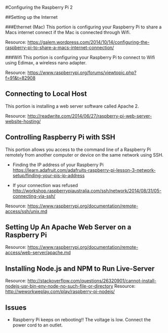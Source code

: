 #Configuring the Raspberry Pi 2

##Setting up the Internet

###Ethernet (Mac)
This portion is configuring your Raspberry Pi to share a Macs internet connect if the Mac is connected through Wifi.

Resource: https://galem.wordpress.com/2014/10/14/configuring-the-raspberry-pi-to-share-a-macs-internet-connection/

###Wifi
This portion is configuring your Raspberry Pi to connect to Wifi using Edimax, a wireless nano adapter.

Resource: https://www.raspberrypi.org/forums/viewtopic.php?f=91&t=82908


## Connecting to Local Host
This portion is installing a web server software called Apache 2.

Resource: http://readwrite.com/2014/06/27/raspberry-pi-web-server-website-hosting/

## Controlling Raspberry Pi with SSH
This portion allows you access to the command line of a Raspberry Pi remotely from another computer or device on the same network using SSH.

- Finding the IP address of your Raspberry Pi
https://learn.adafruit.com/adafruits-raspberry-pi-lesson-3-network-setup/finding-your-pis-ip-address

- If your connection was refused
http://workshop.raspberrypiaustralia.com/ssh/network/2014/08/31/05-connecting-via-ssh/

Resource: https://www.raspberrypi.org/documentation/remote-access/ssh/unix.md

## Setting Up An Apache Web Server on a Raspberry Pi

Resource: https://www.raspberrypi.org/documentation/remote-access/web-server/apache.md

## Installing Node.js and NPM to Run Live-Server

Resource: http://stackoverflow.com/questions/26320901/cannot-install-nodejs-usr-bin-env-node-no-such-file-or-directory
Resource: http://weworkweplay.com/play/raspberry-pi-nodejs/

## Issues
- Raspberry Pi keeps on rebooting!!
  The voltage is low. Connect the power cord to an outlet.

